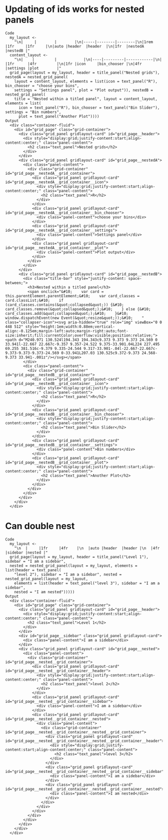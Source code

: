 # Updating of ids works for nested panels

    Code
      my_layout <-
        "\n|     |        |        |\n|-----|--------|--------|\n|1rem |1fr     |1fr     |\n|auto |header  |header  |\n|1fr  |nestedA |nestedB |"
      content_layout <-
        "\n|    |         |            |\n|----|---------|------------|\n|    |1fr      |4fr         |\n|1fr |icon     |bin_chooser |\n|4fr |settings |plot        |"
      grid_page(layout = my_layout, header = title_panel("Nested grids"), nestedA = nested_grid_panel(
        layout = content_layout, elements = list(icon = text_panel("R"), bin_chooser = "choose your bins",
        settings = "Settings panel", plot = "Plot output")), nestedB = nested_grid_panel(
        title = "Nested within a titled panel", layout = content_layout, elements = list(
          icon = text_panel("R"), bin_chooser = text_panel("Bin Slider"), settings = "Bin numbers",
          plot = text_panel("Another Plot"))))
    Output
      <div class="container-fluid">
        <div id="grid_page" class="grid-container">
          <div class="grid_panel gridlayout-card" id="grid_page__header">
            <div style="display:grid;justify-content:start;align-content:center;" class="panel-content">
              <h2 class="text_panel">Nested grids</h2>
            </div>
          </div>
          <div class="grid_panel gridlayout-card" id="grid_page__nestedA">
            <div class="panel-content">
              <div class="grid-container" id="grid_page__nestedA__grid_container">
                <div class="grid_panel gridlayout-card" id="grid_page__nestedA__grid_container__icon">
                  <div style="display:grid;justify-content:start;align-content:center;" class="panel-content">
                    <h2 class="text_panel">R</h2>
                  </div>
                </div>
                <div class="grid_panel gridlayout-card" id="grid_page__nestedA__grid_container__bin_chooser">
                  <div class="panel-content">choose your bins</div>
                </div>
                <div class="grid_panel gridlayout-card" id="grid_page__nestedA__grid_container__settings">
                  <div class="panel-content">Settings panel</div>
                </div>
                <div class="grid_panel gridlayout-card" id="grid_page__nestedA__grid_container__plot">
                  <div class="panel-content">Plot output</div>
                </div>
              </div>
            </div>
          </div>
          <div class="grid_panel gridlayout-card" id="grid_page__nestedB">
            <div class="title-bar" style="justify-content: space-between;">
              <h3>Nested within a titled panel</h3>
              <span onclick="&#10;    var card = this.parentElement.parentElement;&#10;    var card_classes = card.classList;&#10;    if (card_classes.contains(&quot;collapsed&quot;)) {&#10;      card_classes.remove(&quot;collapsed&quot;);&#10;    } else {&#10;      card_classes.add(&quot;collapsed&quot;);&#10;    }&#10;    window.dispatchEvent(new Event(&quot;resize&quot;));&#10;    " class="collapser-icon"><svg aria-hidden="true" role="img" viewBox="0 0 448 512" style="height:1em;width:0.88em;vertical-align:-0.125em;margin-left:auto;margin-right:auto;font-size:inherit;fill:currentColor;overflow:visible;position:relative;"><path d="M240.971 130.524l194.343 194.343c9.373 9.373 9.373 24.569 0 33.941l-22.667 22.667c-9.357 9.357-24.522 9.375-33.901.04L224 227.495 69.255 381.516c-9.379 9.335-24.544 9.317-33.901-.04l-22.667-22.667c-9.373-9.373-9.373-24.569 0-33.941L207.03 130.525c9.372-9.373 24.568-9.373 33.941-.001z"/></svg></span>
            </div>
            <div class="panel-content">
              <div class="grid-container" id="grid_page__nestedB__grid_container">
                <div class="grid_panel gridlayout-card" id="grid_page__nestedB__grid_container__icon">
                  <div style="display:grid;justify-content:start;align-content:center;" class="panel-content">
                    <h2 class="text_panel">R</h2>
                  </div>
                </div>
                <div class="grid_panel gridlayout-card" id="grid_page__nestedB__grid_container__bin_chooser">
                  <div style="display:grid;justify-content:start;align-content:center;" class="panel-content">
                    <h2 class="text_panel">Bin Slider</h2>
                  </div>
                </div>
                <div class="grid_panel gridlayout-card" id="grid_page__nestedB__grid_container__settings">
                  <div class="panel-content">Bin numbers</div>
                </div>
                <div class="grid_panel gridlayout-card" id="grid_page__nestedB__grid_container__plot">
                  <div style="display:grid;justify-content:start;align-content:center;" class="panel-content">
                    <h2 class="text_panel">Another Plot</h2>
                  </div>
                </div>
              </div>
            </div>
          </div>
        </div>
      </div>

# Can double nest

    Code
      my_layout <-
        "\n  |     |1fr     |4fr    |\n  |auto |header  |header |\n  |4fr  |sidebar |nested |"
      grid_page(layout = my_layout, header = title_panel("Level 1"), sidebar = "I am a sidebar",
      nested = nested_grid_panel(layout = my_layout, elements = list(header = text_panel(
        "level 2"), sidebar = "I am a sidebar", nested = nested_grid_panel(layout = my_layout,
        elements = list(header = text_panel("level 3"), sidebar = "I am a sidebar",
        nested = "I am nested")))))
    Output
      <div class="container-fluid">
        <div id="grid_page" class="grid-container">
          <div class="grid_panel gridlayout-card" id="grid_page__header">
            <div style="display:grid;justify-content:start;align-content:center;" class="panel-content">
              <h2 class="text_panel">Level 1</h2>
            </div>
          </div>
          <div id="grid_page__sidebar" class="grid_panel gridlayout-card">
            <div class="panel-content">I am a sidebar</div>
          </div>
          <div class="grid_panel gridlayout-card" id="grid_page__nested">
            <div class="panel-content">
              <div class="grid-container" id="grid_page__nested__grid_container">
                <div class="grid_panel gridlayout-card" id="grid_page__nested__grid_container__header">
                  <div style="display:grid;justify-content:start;align-content:center;" class="panel-content">
                    <h2 class="text_panel">level 2</h2>
                  </div>
                </div>
                <div class="grid_panel gridlayout-card" id="grid_page__nested__grid_container__sidebar">
                  <div class="panel-content">I am a sidebar</div>
                </div>
                <div class="grid_panel gridlayout-card" id="grid_page__nested__grid_container__nested">
                  <div class="panel-content">
                    <div class="grid-container" id="grid_page__nested__grid_container__nested__grid_container">
                      <div class="grid_panel gridlayout-card" id="grid_page__nested__grid_container__nested__grid_container__header">
                        <div style="display:grid;justify-content:start;align-content:center;" class="panel-content">
                          <h2 class="text_panel">level 3</h2>
                        </div>
                      </div>
                      <div class="grid_panel gridlayout-card" id="grid_page__nested__grid_container__nested__grid_container__sidebar">
                        <div class="panel-content">I am a sidebar</div>
                      </div>
                      <div class="grid_panel gridlayout-card" id="grid_page__nested__grid_container__nested__grid_container__nested">
                        <div class="panel-content">I am nested</div>
                      </div>
                    </div>
                  </div>
                </div>
              </div>
            </div>
          </div>
        </div>
      </div>

